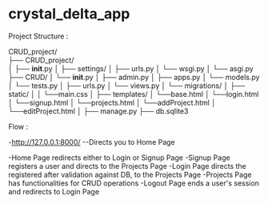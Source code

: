 # crystal_delta_app
Project Structure :

CRUD_project/                  
├── CRUD_project/             
│   ├── __init__.py
│   ├── settings/
│   ├── urls.py
│   └── wsgi.py
│   └── asgi.py
├── CRUD/
│   └── __init__.py
│	├── admin.py
│	├── apps.py
│	└── models.py
│	└── tests.py
│	├── urls.py
│	└── views.py
│   └── migrations/
│	├── static/
│	│	└──main.css
│	├── templates/
│			└──base.html
│			└──login.html
│			└──signup.html
│			└──projects.html
│			└──addProject.html
│			└──editProject.html
│
├── manage.py
├── db.sqlite3

Flow :

-http://127.0.0.1:8000/ --Directs you to Home Page

-Home Page redirects either to Login or Signup Page
-Signup Page registers a user and directs to the Projects Page
-Login Page directs the registered  after validation against DB, to the Projects Page 
-Projects Page has functionalities for CRUD operations
-Logout Page ends a user's session and redirects to Login Page
